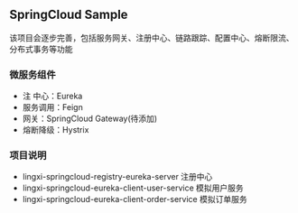 SpringCloud Sample
---
该项目会逐步完善，包括服务网关、注册中心、链路跟踪、配置中心、熔断限流、分布式事务等功能

### 微服务组件
+ 注 中心：Eureka
+ 服务调用：Feign
+ 网关：SpringCloud Gateway(待添加)
+ 熔断降级：Hystrix


### 项目说明
+ lingxi-springcloud-registry-eureka-server 注册中心
+ lingxi-springcloud-eureka-client-user-service 模拟用户服务
+ lingxi-springcloud-eureka-client-order-service 模拟订单服务